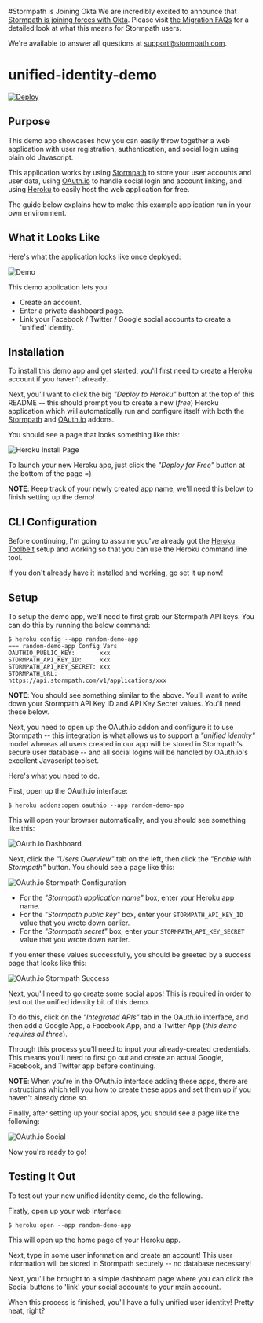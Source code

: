 #Stormpath is Joining Okta
We are incredibly excited to announce that [Stormpath is joining forces with Okta](https://stormpath.com/blog/stormpaths-new-path?utm_source=github&utm_medium=readme&utm-campaign=okta-announcement). Please visit [the Migration FAQs](https://stormpath.com/oktaplusstormpath?utm_source=github&utm_medium=readme&utm-campaign=okta-announcement) for a detailed look at what this means for Stormpath users.

We're available to answer all questions at [support@stormpath.com](mailto:support@stormpath.com).

# unified-identity-demo

[![Deploy](https://www.herokucdn.com/deploy/button.png)](https://heroku.com/deploy?template=https://github.com/stormpath/unified-identity-demo)


## Purpose

This demo app showcases how you can easily throw together a web application with
user registration, authentication, and social login using plain old Javascript.

This application works by using [Stormpath][] to store your user accounts and
user data, using [OAuth.io][] to handle social login and account linking, and
using [Heroku][] to easily host the web application for free.

The guide below explains how to make this example application run in your own
environment.


## What it Looks Like

Here's what the application looks like once deployed:

![Demo](https://raw.githubusercontent.com/stormpath/unified-identity-demo/master/static/images/demo.gif)

This demo application lets you:

- Create an account.
- Enter a private dashboard page.
- Link your Facebook / Twitter / Google social accounts to create a 'unified'
  identity.


## Installation

To install this demo app and get started, you'll first need to create a
[Heroku][] account if you haven't already.

Next, you'll want to click the big *"Deploy to Heroku"* button at the top of
this README -- this should prompt you to create a new (*free*) Heroku
application which will automatically run and configure itself with both the
[Stormpath][] and [OAuth.io][] addons.

You should see a page that looks something like this:

![Heroku Install Page][]

To launch your new Heroku app, just click the *"Deploy for Free"* button at the
bottom of the page =)

**NOTE**: Keep track of your newly created app name, we'll need this below to
finish setting up the demo!


## CLI Configuration

Before continuing, I'm going to assume you've already got the
[Heroku Toolbelt][] setup and working so that you can use the Heroku command
line tool.

If you don't already have it installed and working, go set it up now!


## Setup

To setup the demo app, we'll need to first grab our Stormpath API keys.  You can
do this by running the below command:

```console
$ heroku config --app random-demo-app
=== random-demo-app Config Vars
OAUTHIO_PUBLIC_KEY:       xxx
STORMPATH_API_KEY_ID:     xxx
STORMPATH_API_KEY_SECRET: xxx
STORMPATH_URL:            https://api.stormpath.com/v1/applications/xxx
```

**NOTE**: You should see something similar to the above.  You'll want to write
down your Stormpath API Key ID and API Key Secret values.  You'll need these
below.

Next, you need to open up the OAuth.io addon and configure it to use Stormpath
-- this integration is what allows us to support a *"unified identity"* model
whereas all users created in our app will be stored in Stormpath's secure user
database -- and all social logins will be handled by OAuth.io's excellent
Javascript toolset.

Here's what you need to do.

First, open up the OAuth.io interface:

```console
$ heroku addons:open oauthio --app random-demo-app
```

This will open your browser automatically, and you should see something like
this:

![OAuth.io Dashboard][]

Next, click the *"Users Overview"* tab on the left, then click the *"Enable with
Stormpath"* button.  You should see a page like this:

![OAuth.io Stormpath Configuration][]

- For the *"Stormpath application name"* box, enter your Heroku app name.
- For the *"Stormpath public key"* box, enter your `STORMPATH_API_KEY_ID` value
  that you wrote down earlier.
- For the *"Stormpath secret"* box, enter your `STORMPATH_API_KEY_SECRET` value
  that you wrote down earlier.

If you enter these values successfully, you should be greeted by a success page
that looks like this:

![OAuth.io Stormpath Success][]

Next, you'll need to go create some social apps!  This is required in order to
test out the unified identity bit of this demo.

To do this, click on the *"Integrated APIs"* tab in the OAuth.io interface, and
then add a Google App, a Facebook App, and a Twitter App (*this demo requires
all three*).

Through this process you'll need to input your already-created credentials.
This means you'll need to first go out and create an actual Google, Facebook,
and Twitter app before continuing.

**NOTE**: When you're in the OAuth.io interface adding these apps, there are
instructions which tell you how to create these apps and set them up if you
haven't already done so.

Finally, after setting up your social apps, you should see a page like the
following:

![OAuth.io Social][]

Now you're ready to go!


## Testing It Out

To test out your new unified identity demo, do the following.

Firstly, open up your web interface:

```console
$ heroku open --app random-demo-app
```

This will open up the home page of your Heroku app.

Next, type in some user information and create an account!  This user
information will be stored in Stormpath securely -- no database necessary!

Next, you'll be brought to a simple dashboard page where you can click the
Social buttons to 'link' your social accounts to your main account.

When this process is finished, you'll have a fully unified user identity!
Pretty neat, right?


  [Stormpath]: https://stormpath.com/ "Stormpath User Management API"
  [OAuth.io]: https://oauth.io/home "OAuth.io - Simple OAuth Integration"
  [Heroku]: https://www.heroku.com/ "Heroku"
  [Heroku Install Page]: https://raw.githubusercontent.com/stormpath/unified-identity-demo/master/static/images/heroku-install-page.png "Heroku Install Page"
  [Heroku Toolbelt]: https://toolbelt.heroku.com/ "Heroku Toolbelt"
  [OAuth.io Dashboard]: https://raw.githubusercontent.com/stormpath/unified-identity-demo/master/static/images/oauthio-dashboard.png "OAuth.io Dashboard Page"
  [OAuth.io Stormpath Configuration]: https://raw.githubusercontent.com/stormpath/unified-identity-demo/master/static/images/oauthio-stormpath.png "OAuth.io Stormpath Configuration"
  [OAuth.io Stormpath Success]: https://raw.githubusercontent.com/stormpath/unified-identity-demo/master/static/images/oauthio-stormpath-success.png "OAuth.io Stormpath Success"
  [OAuth.io Social]: https://raw.githubusercontent.com/stormpath/unified-identity-demo/master/static/images/oauthio-social.png "OAuth.io Social"
